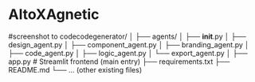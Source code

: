 # AltoXAgnetic


#screenshot to codecodegenerator/
│
├── agents/
│   ├── __init__.py
│   ├── design_agent.py
│   ├── component_agent.py
│   ├── branding_agent.py
│   ├── code_agent.py
│   ├── logic_agent.py
│   └── export_agent.py
│
├── app.py                # Streamlit frontend (main entry)
├── requirements.txt
├── README.md
└── ... (other existing files)